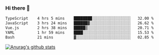 ### Hi there 👋



<!--
**webB1an/webB1an** is a ✨ _special_ ✨ repository because its `README.md` (this file) appears on your GitHub profile.

Here are some ideas to get you started:

- 🔭 I’m currently working on ...
- 🌱 I’m currently learning ...
- 👯 I’m looking to collaborate on ...
- 🤔 I’m looking for help with ...
- 💬 Ask me about ...
- 📫 How to reach me: ...
- 😄 Pronouns: ...
- ⚡ Fun fact: ...
-->

<!--START_SECTION:waka-->

```txt
TypeScript    4 hrs 5 mins    ████████░░░░░░░░░░░░░░░░░   32.00 %
JavaScript    3 hrs 24 mins   ██████▓░░░░░░░░░░░░░░░░░░   26.62 %
Vue.js        2 hrs 38 mins   █████▒░░░░░░░░░░░░░░░░░░░   20.71 %
YAML          1 hr 59 mins    ████░░░░░░░░░░░░░░░░░░░░░   15.53 %
Bash          21 mins         ▓░░░░░░░░░░░░░░░░░░░░░░░░   02.85 %
```

<!--END_SECTION:waka-->


[![Anurag's github stats](https://github-readme-stats.vercel.app/api?username=webB1an&show_icons=true&theme=radical)](https://github.com/anuraghazra/github-readme-stats)

